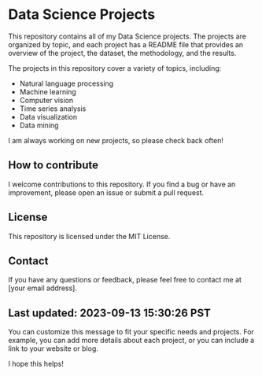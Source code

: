 # Data Science Projects

This repository contains all of my Data Science projects. The projects are organized by topic, and each project has a README file that provides an overview of the project, the dataset, the methodology, and the results.

The projects in this repository cover a variety of topics, including:

* Natural language processing
* Machine learning
* Computer vision
* Time series analysis
* Data visualization
* Data mining

I am always working on new projects, so please check back often!

## How to contribute

I welcome contributions to this repository. If you find a bug or have an improvement, please open an issue or submit a pull request.

## License

This repository is licensed under the MIT License.

## Contact

If you have any questions or feedback, please feel free to contact me at [your email address].

## Last updated: 2023-09-13 15:30:26 PST


You can customize this message to fit your specific needs and projects. For example, you can add more details about each project, or you can include a link to your website or blog.

I hope this helps!
